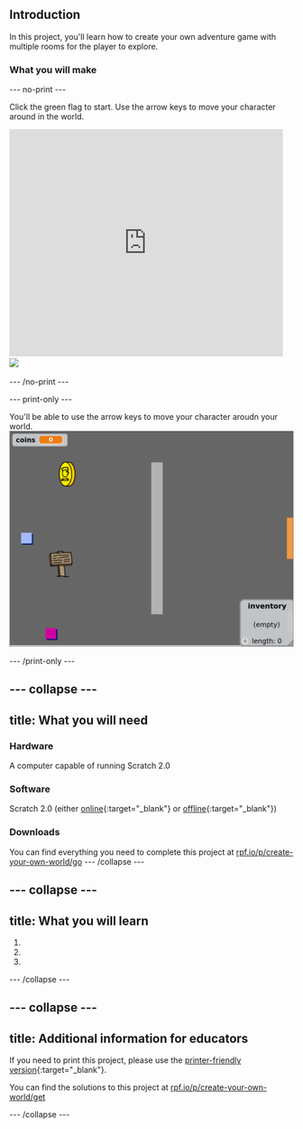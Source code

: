 ## Introduction

In this project, you'll learn how to create your own adventure game with multiple rooms for the player to explore.

### What you will make
--- no-print ---

Click the green flag to start. Use the arrow keys to move your character around in the world.

<div class="scratch-preview">
  <iframe allowtransparency="true" width="485" height="402" src="https://scratch.mit.edu/projects/embed/34248822/?autostart=false" frameborder="0"></iframe>
  <img src="images/world-final.png">
</div>

--- /no-print ---

--- print-only ---

You'll be able to use the arrow keys to move your character aroudn your world.
![showcase.png](images/showcase.png)

--- /print-only ---

--- collapse ---
---
title: What you will need
---
### Hardware

A computer capable of running Scratch 2.0

### Software

Scratch 2.0 (either [online](https://scratch.mit.edu/projects/editor/){:target="_blank"} or [offline](https://scratch.mit.edu/scratch2download/){:target="_blank"})

### Downloads

You can find everything you need to complete this project at [rpf.io/p/create-your-own-world/go](rpf.io/p/create-your-own-world/go)
--- /collapse ---

--- collapse ---
---
title: What you will learn
---
1.
2.
3.

--- /collapse ---

--- collapse ---
---
title: Additional information for educators
---
If you need to print this project, please use the [printer-friendly version](https://projects.raspberrypi.org/en/projects/create-your-own-world/print){:target="_blank"}.

You can find the solutions to this project at [rpf.io/p/create-your-own-world/get](rpf.io/p/create-your-own-world/get)

--- /collapse ---

